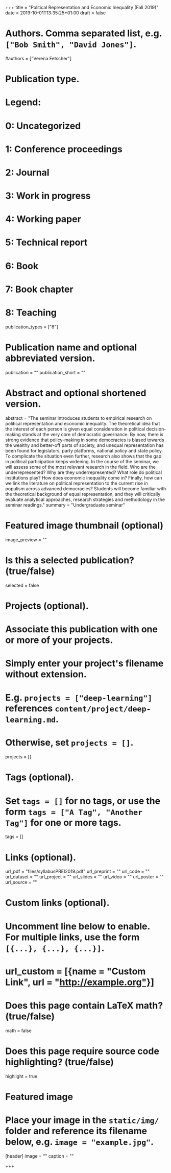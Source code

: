 +++
title = "Political Representation and Economic Inequality (Fall 2019)"
date = 2019-10-01T13:35:25+01:00
draft = false

# Authors. Comma separated list, e.g. `["Bob Smith", "David Jones"]`.
#authors = ["Verena Fetscher"]

# Publication type.
# Legend:
#  0: Uncategorized
#  1: Conference proceedings
#  2: Journal
#  3: Work in progress
#  4: Working paper
#  5: Technical report
#  6: Book
#  7: Book chapter
#  8: Teaching
publication_types = ["8"]

# Publication name and optional abbreviated version.
publication = ""
publication_short = ""

# Abstract and optional shortened version.
abstract = "The seminar introduces students to empirical research on political representation and economic inequality. The theoretical idea that the interest of each person is given equal consideration in political decision-making stands at the very core of democratic governance. By now, there is strong evidence that policy-making in some democracies is biased towards the wealthy and better-off parts of society, and unequal representation has been found for legislators, party platforms, national policy and state policy. To complicate the situation even further, research also shows that the gap in political participation keeps widening. In the course of the seminar, we will assess some of the most relevant research in the field. Who are the underrepresented? Why are they underrepresented? What role do political institutions play? How does economic inequality come in? Finally, how can we link the literature on political representation to the current rise in populism across advanced democracies? Students will become familiar with the theoretical background of equal representation, and they will critically evaluate analytical approaches, research strategies and methodology in the seminar readings."
summary = "Undergraduate seminar"

# Featured image thumbnail (optional)
image_preview = ""

# Is this a selected publication? (true/false)
selected = false

# Projects (optional).
#   Associate this publication with one or more of your projects.
#   Simply enter your project's filename without extension.
#   E.g. `projects = ["deep-learning"]` references `content/project/deep-learning.md`.
#   Otherwise, set `projects = []`.
projects = []

# Tags (optional).
#   Set `tags = []` for no tags, or use the form `tags = ["A Tag", "Another Tag"]` for one or more tags.
tags = []

# Links (optional).
url_pdf = "files/syllabusPREI2019.pdf"
url_preprint = ""
url_code = ""
url_dataset = ""
url_project = ""
url_slides = ""
url_video = ""
url_poster = ""
url_source = ""

# Custom links (optional).
#   Uncomment line below to enable. For multiple links, use the form `[{...}, {...}, {...}]`.
# url_custom = [{name = "Custom Link", url = "http://example.org"}]

# Does this page contain LaTeX math? (true/false)
math = false

# Does this page require source code highlighting? (true/false)
highlight = true

# Featured image
# Place your image in the `static/img/` folder and reference its filename below, e.g. `image = "example.jpg"`.
[header]
image = ""
caption = ""

+++

